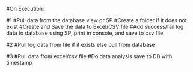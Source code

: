 #On Execution:

#1
#Pull data from the database view or SP
#Create a folder if it does not exist
#Create and Save the data to Excel/CSV file
#Add success/fail log data to database using SP, print in console, and save to csv file


#2
#Pull log data from file if it exists else pull from database


#3
#Pull data from excel/csv file
#Do data analysis save to DB with timestamp

